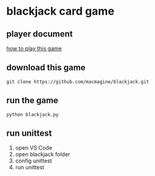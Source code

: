 # blackjack card game

## player document
[how to play this game](doc/blackjack.md)

## download this game
```DOS
git clone https://github.com/macmagine/blackjack.git
```

## run the game
```DOS 
python blackjack.py
```

## run unittest
1. open VS Code
2. open blackjack folder
3. config unittest
4. run unittest